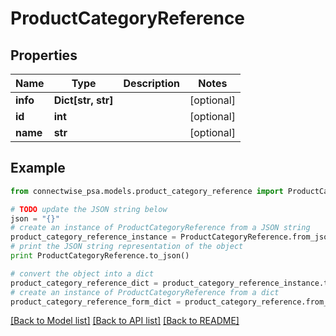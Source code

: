 # ProductCategoryReference


## Properties
Name | Type | Description | Notes
------------ | ------------- | ------------- | -------------
**info** | **Dict[str, str]** |  | [optional] 
**id** | **int** |  | [optional] 
**name** | **str** |  | [optional] 

## Example

```python
from connectwise_psa.models.product_category_reference import ProductCategoryReference

# TODO update the JSON string below
json = "{}"
# create an instance of ProductCategoryReference from a JSON string
product_category_reference_instance = ProductCategoryReference.from_json(json)
# print the JSON string representation of the object
print ProductCategoryReference.to_json()

# convert the object into a dict
product_category_reference_dict = product_category_reference_instance.to_dict()
# create an instance of ProductCategoryReference from a dict
product_category_reference_form_dict = product_category_reference.from_dict(product_category_reference_dict)
```
[[Back to Model list]](../README.md#documentation-for-models) [[Back to API list]](../README.md#documentation-for-api-endpoints) [[Back to README]](../README.md)



